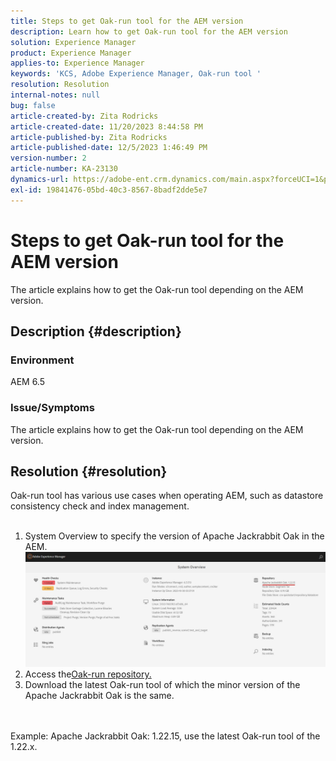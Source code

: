 ```yaml
---
title: Steps to get Oak-run tool for the AEM version
description: Learn how to get Oak-run tool for the AEM version
solution: Experience Manager
product: Experience Manager
applies-to: Experience Manager
keywords: 'KCS, Adobe Experience Manager, Oak-run tool '
resolution: Resolution
internal-notes: null
bug: false
article-created-by: Zita Rodricks
article-created-date: 11/20/2023 8:44:58 PM
article-published-by: Zita Rodricks
article-published-date: 12/5/2023 1:46:49 PM
version-number: 2
article-number: KA-23130
dynamics-url: https://adobe-ent.crm.dynamics.com/main.aspx?forceUCI=1&pagetype=entityrecord&etn=knowledgearticle&id=afcab8a5-e587-ee11-8179-6045bd006b3d
exl-id: 19841476-05bd-40c3-8567-8badf2dde5e7
---
```

# Steps to get Oak-run tool for the AEM version


The article explains how to get the Oak-run tool depending on the AEM version.

## Description {#description}


### Environment

AEM 6.5

### Issue/Symptoms

The article explains how to get the Oak-run tool depending on the AEM version.


## Resolution {#resolution}

Oak-run tool has various use cases when operating AEM, such as datastore consistency check and index management.<br>    <br>    
1. System Overview to specify the version of Apache Jackrabbit Oak in the AEM.
    ![](assets/9c19e0e0-dc7d-ee11-8179-6045bd006a22.png)
2. Access the[Oak-run repository.](https://repo1.maven.org/maven2/org/apache/jackrabbit/oak-run/)
3. Download the latest Oak-run tool of which the minor version of the Apache Jackrabbit Oak is the same.

<br>    <br>    Example: Apache Jackrabbit Oak: 1.22.15, use the latest Oak-run tool of the 1.22.x.
